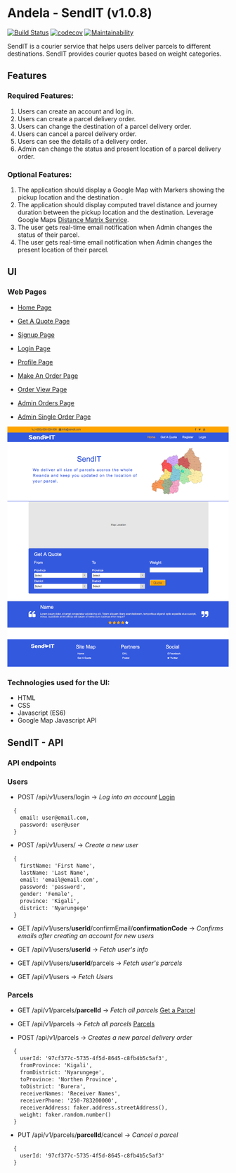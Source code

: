 # Andela - SendIT (v1.0.8)

[![Build Status](https://travis-ci.org/oesukam/andela-sendit.svg?branch=master)](https://travis-ci.org/oesukam/andela-sendit-api)
[![codecov](https://codecov.io/gh/oesukam/andela-sendit/branch/master/graph/badge.svg)](https://codecov.io/gh/oesukam/andela-sendit)
[![Maintainability](https://api.codeclimate.com/v1/badges/30bd033f62cd2b12a455/maintainability)](https://codeclimate.com/github/oesukam/andela-sendit/maintainability)

SendIT is a courier service that helps users deliver parcels to different destinations. SendIT provides courier quotes based on weight categories.

## Features

### Required Features:
1. Users can create an account and log in.
2. Users can create a parcel delivery order.
3. Users can change the destination of a parcel delivery order.
4. Users can cancel a parcel delivery order.
5. Users can see the details of a delivery order.
6. Admin can change the status and present location of a parcel delivery order.

### Optional Features: 
1. The application should display a Google Map with Markers showing the pickup location and the destination .
2. The application should display computed travel distance and journey duration between
the pickup location and the destination. Leverage Google Maps [Distance Matrix Service](https://www.google.com/url?q=https://developers.google.com/maps/documentation/javascript/examples/distance-matrix&ust=1540951920000000&usg=AFQjCNEYH17s27tYweNRYehge7Lw0ReUeA&hl=en-GB&source=gmail).
3. The user gets real-time email notification when Admin changes the status of their parcel.
4. The user gets real-time email notification when Admin changes the present location of
their parcel.

## UI
### Web Pages
- [Home Page](https://oesukam.github.io/andela-sendit/UI/index.html)

- [Get A Quote Page](https://oesukam.github.io/andela-sendit/UI/quote.html)

- [Signup Page](https://oesukam.github.io/andela-sendit/UI/signup.html)

- [Login Page](https://oesukam.github.io/andela-sendit/UI/login.html)

- [Profile Page](https://oesukam.github.io/andela-sendit/UI/profile.html)

- [Make An Order Page](https://oesukam.github.io/andela-sendit/UI/make-order.html)

- [Order View Page](https://oesukam.github.io/andela-sendit/UI/order.html)

- [Admin Orders Page](https://oesukam.github.io/andela-sendit/UI/admin-orders.html)

- [Admin Single Order Page](https://oesukam.github.io/andela-sendit/UI/admin-order.html)

![Home Page Screenshot](/images/index-page.png)

### Technologies used for the UI:
- HTML
- CSS
- Javascript (ES6)
- Google Map Javascript API


## SendIT - API
### API endpoints

### Users
- POST /api/v1/users/login -> _Log into an account_
[Login](https://andela-sendit-api.herokuapp.com/api/v1/users/login)
```
  {
    email: user@email.com,
    password: user@user
  }
```
- POST /api/v1/users/ -> _Create a new user_
```
  {
    firstName: 'First Name',
    lastName: 'Last Name',
    email: 'email@email.com',
    password: 'password',
    gender: 'Female',
    province: 'Kigali',
    district: 'Nyarungege'
  }
```
- GET /api/v1/users/**userId**/confirmEmail/**confirmationCode** -> _Confirms emails after creating an account for new users_

- GET /api/v1/users/**userId** -> _Fetch user's info_

- GET /api/v1/users/**userId**/parcels -> _Fetch user's parcels_

- GET /api/v1/users -> _Fetch Users_

### Parcels

- GET /api/v1/parcels/**parcelId** -> _Fetch all parcels_
[Get a Parcel](https://andela-sendit-api.herokuapp.com/api/v1/parcels/d6d6a11b-6035-4373-ad76-9dd2556cd5cc)

- GET /api/v1/parcels -> _Fetch all parcels_
[Parcels](https://andela-sendit-api.herokuapp.com/api/v1/parcels/)

- POST /api/v1/parcels -> _Creates a new parcel delivery order_
```
  {
    userId: '97cf377c-5735-4f5d-8645-c8fb4b5c5af3',
    fromProvince: 'Kigali',
    fromDistrict: 'Nyarungege',
    toProvince: 'Northen Province',
    toDistrict: 'Burera',
    receiverNames: 'Receiver Names',
    receiverPhone: '250-783200000',
    receiverAddress: faker.address.streetAddress(),
    weight: faker.random.number()
  }
```

- PUT /api/v1/parcels/**parcelId**/cancel -> _Cancel a parcel_
```
  {
    userId: '97cf377c-5735-4f5d-8645-c8fb4b5c5af3'
  }
```
